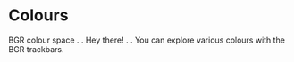 # Colours
BGR colour space
.
.
Hey there!
.
.
You can explore various colours with the BGR trackbars.
